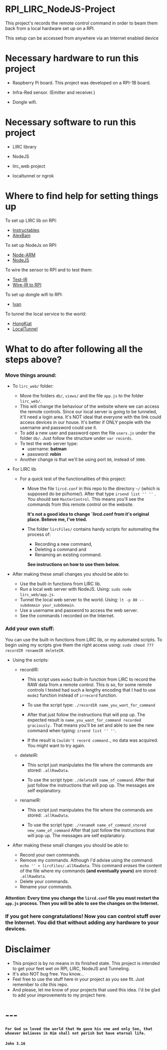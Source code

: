 # RPI_LIRC_NodeJS-Project
This project's records the remote control command in order to beam them back from a local hardware set up on a RPI.

This setup can be accessed from anywhere via an Internet enabled device

# Necessary hardware to run this project
  * Raspberry Pi board. This project was developed on a RPI-1B board.

  * Infra-Red sensor. (Emitter and receiver.)

  * Dongle wifi.

# Necessary software to run this project
  * LIRC library

  * NodeJS

  * lirc_web project

  * localtunnel or ngrok

# Where to find help for setting things up
To set up LIRC lib on RPI:
  * [Instructables](http://www.instructables.com/id/How-To-Useemulate-remotes-with-Arduino-and-Raspber/?ALLSTEPS)
  * [AlexBain](http://alexba.in/blog/2013/01/06/setting-up-lirc-on-the-raspberrypi/)

To set up NodeJs on RPI:
  * [Node-ARM](http://node-arm.herokuapp.com/)
  * [NodeJS](http://weworkweplay.com/play/raspberry-pi-nodejs/)

To wire the sensor to RPI and to test them:
  * [Test-IR](https://learn.adafruit.com/ir-sensor/testing-an-ir-sensor)
  * [Wire-IR to RPI](http://randomtutor.blogspot.com.br/2013/01/web-based-ir-remote-on-raspberry-pi.html)

To set up dongle wifi to RPI:
  * [Ivan](http://ivanx.com/raspberrypi/raspberrypi_wifi.html)

To tunnel the local service to the world:
  * [HongKiat](http://www.hongkiat.com/blog/accessible-local-web-server/)
  * [LocalTunnel](https://github.com/localtunnel/localtunnel)

# What to do after following all the steps above?
### Move things around:
  * To `lirc_web/` folder:
    * Move the folders `db/`, `views/` and the file `app.js` to the folder `lirc_web/`.
    * This will change the behaviour of the website where we can access the remote controls. Since our local server is going to be tunneled, it'll need a login area. It's NOT ideal that everyone with the link could access devices in our house. It's better if ONLY people with the username and password could use it.
    * To add a new user and password open the file `users.js` under the folder `db/`. Just follow the structure under `var records`.
    * To test the web server type:
      * username: **batman**
      * password: **robin**
    * Another change is that we'll be using port `80`, instead of `3000`.

  * For LIRC lib
    * For a quick test of the functionalities of this project:
      * Move the file `lircd.conf` in this repo to the directory `~/` (which is supposed do be pi/home/).
      After that type `irsend list '' ''` . You should see `MasterControl`. This means you'll see the commands from this remote control on the website.

        **It's not a good idea to change `lircd.conf from it's original place. Believe me, I've tried.**

      * The folder `lircFiles/` contains handy scripts for automating the process of:
          - Recording a new command,
          - Deleting a command and
          - Renaming an existing command.

          **See instructions on how to use them below.**

  * After making these small changes you should be able to:
    - Use the built-in functions from LIRC lib.
    - Run a local web server with NodeJS. Using: `sudo node lirc_web/app.js`.
    - Tunnel the local web server to the world. Using: `lt -p 80 --subdomain your_subdomain`.
    - Use a username and password to access the web server.
    - See the commands I recorded on the Internet.

### Add your own stuff:
You can use the built-in functions from LIRC lib, or my automated scripts. To begin using my scripts give them the right access using: `sudo chmod 777 recordIR renameIR deleteIR`.

  * Using the scripts:
    * recordIR:

      * This script uses `mode2` built-in function from LIRC to record the RAW data from a remote control. This is so, for some remote controls I tested had such a lengthy encoding that I had to use `mode2` function instead of `irrecord` function.

      * To use the script type: `./recordIR name_you_want_for_command`
      * After that just follow the instructions that will pop up. The expected result is `name_you_want_for_command recorded graciously.` That means you'll be set and able to see the new command when typing: `irsend list '' ''`.
      * If the result is `Couldn't record command.`, no data was acquired. You might want to try again.

    * deleteIR:
      * This script just manipulates the file where the commands are stored: `.allRawData`.

      * To use the script type: `./deleteIR name_of_command`. After that just follow the instructions that will pop up. The messages are self explanatory.

    * renameIR:
      * This script just manipulates the file where the commands are stored: `.allRawData`.

      * To use the script type: `./renameR name_of_command_stored new_name_of_command` After that just follow the instructions that will pop up. The messages are self explanatory.

  * After making these small changes you should be able to:
    - Record your own commands.
    - Remove my commands. Although I'd advise using the command: `echo '' > lircFiles/.allRawData`. This command *erases* the content of the file where my commands **(and eventually yours)** are stored: `.allRawData`.
    - Delete your commands.
    - Rename your commands.

#### Attention: Every time you change the `lircd.conf` file you must restart the `app.js` process. Then you will be able to see the changes on the Internet.

### If you got here congratulations! Now you can control stuff over the Internet. You did that without adding any hardware to your devices.

# Disclaimer
  * This project is by no means in its finished state. This project is intended to get your feet wet on RPI, LIRC, NodeJS and Tunneling.
  * It's also NOT bug free. You know...
  * Feel free to use the stuff here in your project as you see fit. Just remember to cite this repo.
  * And please, let me know of your projects that used this idea. I'd be glad to add your improvements to my project here.

# ---
#### `For God so loved the world that He gave his one and only Son, that whoever believes in Him shall not perish but have eternal life.`
#### `John 3.16`
